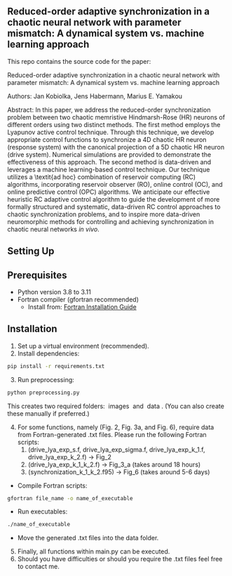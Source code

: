 ## Reduced-order adaptive synchronization in a chaotic neural network with parameter mismatch: A dynamical system vs. machine learning approach


This repo contains the source code for the paper:

Reduced-order adaptive synchronization in a chaotic neural network with parameter mismatch: A dynamical system vs. machine learning approach

Authors: Jan Kobiolka, Jens Habermann, Marius E. Yamakou

Abstract: In this paper, we address the reduced-order synchronization problem between two chaotic memristive Hindmarsh-Rose (HR) neurons of different orders using two distinct methods. The first method employs the Lyapunov active control technique. Through this technique, we develop appropriate control functions to synchronize a 4D chaotic HR neuron (response system) with the canonical projection of a 5D chaotic HR neuron (drive system). Numerical simulations are provided to demonstrate the effectiveness of this approach. The second method is data-driven and leverages a machine learning-based control technique. Our technique utilizes a \textit{ad hoc} combination of reservoir computing (RC) algorithms, incorporating reservoir observer (RO), online control (OC), and online predictive control (OPC) algorithms. We anticipate our effective heuristic RC adaptive control algorithm to guide the development of more formally structured and systematic, data-driven RC control approaches to chaotic synchronization problems, and to inspire more data-driven neuromorphic methods for controlling and achieving synchronization in chaotic neural networks *in vivo*.

## Setting Up


## Prerequisites
- Python version 3.8 to 3.11
- Fortran compiler (gfortran recommended)
  - Install from: [Fortran Installation Guide](https://fortran-lang.org/learn/os_setup/install_gfortran/)


## Installation
1. Set up a virtual environment (recommended).
2. Install dependencies:
```bash
pip install -r requirements.txt
```
3. Run preprocessing:

```bash
python preprocessing.py
```
This creates two required folders: <span style="background-color: #fff3; padding: 2px 4px; border-radius: 3px;">images</span> and
<span style="background-color: #fff3; padding: 2px 4px; border-radius: 3px;">data</span>. (You can also create these manually if preferred.)

4. For some functions, namely (Fig. 2, Fig. 3a, and Fig. 6), require data from Fortran-generated .txt files.
 Please run the following Fortran scripts:
   1. (drive_lya_exp_s.f, drive_lya_exp_sigma.f, drive_lya_exp_k_1.f, drive_lya_exp_k_2.f) -> Fig_2 
   2.  (drive_lya_exp_k_1_k_2.f) -> Fig_3_a (takes around 18 hours)
   3. (synchronization_k_1_k_2.f95) -> Fig_6 (takes around 5-6 days)

- Compile Fortran scripts:
```bash
gfortran file_name -o name_of_executable
```
- Run executables:

```bash
./name_of_executable
```

- Move the generated .txt files into the data folder.

5. Finally, all functions within main.py can be executed.
6. Should you have difficulties or should you require the .txt files feel free to contact me. 





